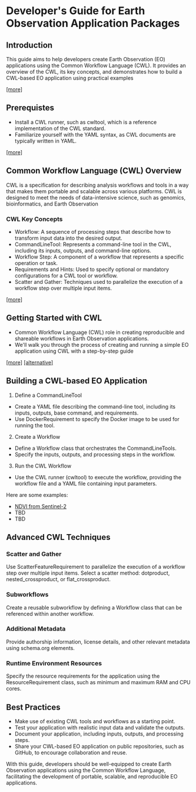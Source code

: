 # Developer's Guide for Earth Observation Application Packages

## Introduction
This guide aims to help developers create Earth Observation (EO) applications using the Common Workflow Language (CWL). It provides an overview of the CWL, its key concepts, and demonstrates how to build a CWL-based EO application using practical examples 

[[more]](./INTRO.md)

## Prerequistes 
 * Install a CWL runner, such as cwltool, which is a reference implementation of the CWL standard.
 * Familiarize yourself with the YAML syntax, as CWL documents are typically written in YAML.

[[more]](./INSTALL.md)

## Common Workflow Language (CWL) Overview
CWL is a specification for describing analysis workflows and tools in a way that makes them portable and scalable across various platforms. CWL is designed to meet the needs of data-intensive science, such as genomics, bioinformatics, and Earth Observation  


### CWL Key Concepts

 * Workflow: A sequence of processing steps that describe how to transform input data into the desired output.
 * CommandLineTool: Represents a command-line tool in the CWL, including its inputs, outputs, and command-line options.
 * Workflow Step: A component of a workflow that represents a specific operation or task.
 * Requirements and Hints: Used to specify optional or mandatory configurations for a CWL tool or workflow.
 * Scatter and Gather: Techniques used to parallelize the execution of a workflow step over multiple input items.
 
[[more]](./CWL.md)

## Getting Started with CWL

 * Common Workflow Language (CWL) role in creating reproducible and shareable workflows in Earth Observation applications.
 * We'll walk you through the process of creating and running a simple EO application using CWL with a step-by-step guide
 
[[more]](./START.md) [[alternative]](./START2.md)

 
## Building a CWL-based EO Application
1. Define a CommandLineTool
  * Create a YAML file describing the command-line tool, including its inputs, outputs, base command, and requirements.
  * Use DockerRequirement to specify the Docker image to be used for running the tool.
2.  Create a Workflow
  * Define a Workflow class that orchestrates the CommandLineTools.
  * Specify the inputs, outputs, and processing steps in the workflow.
3. Run the CWL Workflow
  * Use the CWL runner (cwltool) to execute the workflow, providing the workflow file and a YAML file containing input parameters.

Here are some examples: 
 *  [NDVI from Sentinel-2](./NDVI.md)
 *  TBD
 *  TBD
 
 
## Advanced CWL Techniques
### Scatter and Gather
Use ScatterFeatureRequirement to parallelize the execution of a workflow step over multiple input items.
Select a scatter method: dotproduct, nested_crossproduct, or flat_crossproduct.

### Subworkflows
Create a reusable subworkflow by defining a Workflow class that can be referenced within another workflow.

### Additional Metadata

Provide authorship information, license details, and other relevant metadata using schema.org elements.

### Runtime Environment Resources

Specify the resource requirements for the application using the ResourceRequirement class, such as minimum and maximum RAM and CPU cores.

## Best Practices

 * Make use of existing CWL tools and workflows as a starting point.
 * Test your application with realistic input data and validate the outputs.
 * Document your application, including inputs, outputs, and processing steps.
 * Share your CWL-based EO application on public repositories, such as GitHub, to encourage collaboration and reuse.

With this guide, developers should be well-equipped to create Earth Observation applications using the Common Workflow Language, facilitating the development of portable, scalable, and reproducible EO applications.

